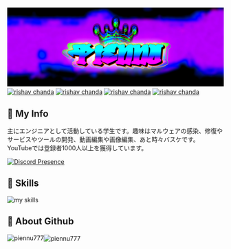 ![Open Source at piennu777](https://github.com/piennu777/piennu777/blob/main/bana8888.jpg)
<a href="https://www.youtube.com/@piennu_777" target="blank"><img align="center" src="https://img.shields.io/badge/YouTube-Check-ff7964.svg?style=for-the-badge" alt="rishav chanda"></a>
<a href="https://discord.gg/yQ8FR2ugJ4" target="blank"><img align="center" src="https://img.shields.io/badge/Discord-Join-811DF5.svg?style=for-the-badge" alt="rishav chanda"></a>
<a href="https://twitter.com/piennu_777" target="blank"><img align="center" src="https://img.shields.io/badge/Twitter-Check-24a3f1.svg?style=for-the-badge" alt="rishav chanda"></a>
<a href="https://piennu777.jp" target="blank"><img align="center" src="https://img.shields.io/badge/PIENNU777.JP-Check-fbcb30.svg?style=for-the-badge" alt="rishav chanda"></a>

## 🫠 My Info
主にエンジニアとして活動している学生です。趣味はマルウェアの感染、修復やサービスやツールの開発、動画編集や画像編集、あと時々バスケです。  
YouTubeでは登録者1000人以上を獲得しています。  

[![Discord Presence](https://lanyard.cnrad.dev/api/851357394976899116)](https://discord.com/users/851357394976899116)

## 🌱 Skills
<img alt="my skills" src="https://skillicons.dev/icons?theme=dark&perline=7&i=html,css,js,php,mysql,cs,dotnet,blender,cloudflare,discordjs,replit,visualstudio,vscode" />  

## 👀 About Github
<p><img align="left" src="https://github-readme-stats.vercel.app/api/top-langs?username=piennu777&show_icons=true&locale=en&layout=compact&theme=tokyonight" alt="piennu777"/></p>
<p><img align="center" src="https://github-readme-streak-stats.herokuapp.com/?user=piennu777&&theme=tokyonight" alt="piennu777" /></p>
